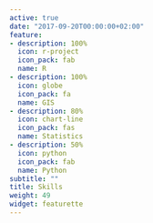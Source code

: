 ```yaml
---
active: true
date: "2017-09-20T00:00:00+02:00"
feature:
- description: 100%
  icon: r-project
  icon_pack: fab
  name: R
- description: 100%
  icon: globe
  icon_pack: fa
  name: GIS
- description: 80%
  icon: chart-line
  icon_pack: fas
  name: Statistics
- description: 50%
  icon: python
  icon_pack: fab
  name: Python
subtitle: ""
title: Skills
weight: 49
widget: featurette
---
```

